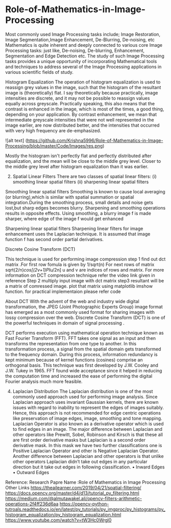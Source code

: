 # Role-of-Mathematics-in-Image-Processing
Most commonly used Image Processing tasks include; Image Restoration, Image Segmentation,Image Enhancement, De-Blurring, De-noising, etc
Mathematics is quite inherent and deeply connected to various core Image
Processing tasks: just like, De-noising, De-blurring, Enhancement, Segmentation and Edge Detection etc. The study of such Image Processing tasks provides a unique opportunity of incorporating Mathematical tools and techniques to address several of the Image Processing applications in various scientific fields of study.

Histogram Equalization
The operation of histogram equalization is used to reassign grey values in the image, such that the histogram of the resultant image is (theoretically) flat. I say theoretically because practically, image intensities are discrete, and it may not be possible to reassign values equally across greyscale.
Practically speaking, this also means that the contrast is enhanced in the image, which is most of the times, a good thing, depending on your application.
By contrast enhancement, we mean that intermediate greyscale intensities that were not well represented in the image earlier, are now distributed better, and the intensities that occurred with very high frequency are de-emphasized.
 
![alt text] (https://github.com/Krishna5996/Role-of-Mathematics-in-Image-Processing/blob/master/Code/Images/res.png)

Mostly the histogram isn't perfectly flat and perfectly distributed after equalization, and the mean will be close to the middle grey level. Closer to the middle grey level after histogram equalization than it was earlier.

2) Spatial Linear Filters
There are two classes of spatial linear filters:
(i) smoothing linear spatial filters
(ii) sharpening linear spatial filters

Smoothing linear spatial filters
Smoothing is known to cause local averaging (or blurring),which is similar with spatial summation or spatial integration.During the smoothing process, small details and noise gets lost,but sharp edges becomes blurry. Sharpening and smoothing operations results in opposite effects. Using smoothing, a blurry image f is made sharper, where edge of the image f would get enhanced

Sharpening linear spatial filters
Sharpening linear filters for image enhancement uses the Laplacian technique. It is assumed that image function f has second order partial derivatives.

Discrete Cosine Transform (DCT)

This technique is used for performing image compression 
step 1
find out dct matrix
.For first row fomula is given by 1/sqrt(n)
For next rows of  matrix sqrt(2/n)*cos[(2v+1)PI*u/2n] u and v are  indices of rows and matrix. For more information on DCT compression technique refer the  video link  given in reference
Step 2 multiply input image with dct matrix 
step3 resultant will be a matrix of comressed image. plot that matrix using matplotlib imshow function. for practical implementaion please refer code

About DCT
With the advent of the web and industry wide digital transformation, the JPEG (Joint  Photographic Experts Group) image format has emerged as a most commonly used format for
sharing images with lossy compression over the web. Discrete Cosine Transform (DCT) is one of the powerful techniques in domain of signal processing .

 DCT performs execution using mathematical operation technique known as Fast Fourier Transform (FFT). FFT takes one signal as an input and then transforms the representation from one type to another. In this transformation process, a signal from the spatial domain
gets transformed to the frequency domain. During this process, information redundancy is kept minimum because of kernel functions (cosines) comprise an orthogonal basis. This technique was first developed by J.W. Cooley and J.W. Tukey in 1965. FFT found wide acceptance since it helped in reducing the computation time and increased the ease of performing the digital Fourier analysis much more feasible.

4) Laplacian Distribution
The Laplacian distribution is one of the most commonly used approach used for performing image analysis. Since Laplacian approach uses invariant Gaussian kernels, there are known issues with regard to inability to represent the edges of images suitably. Hence, this approach
is not recommended for edge centric operations like preservation of  image edges, image, smoothing and tone mapping. 
Laplacian Operator is also known as a derivative operator which is used to find edges in an image. The major difference between Laplacian and other operators like Prewitt, Sobel, Robinson and Kirsch is that these all are first order derivative masks but Laplacian is a second order derivative mask. In this mask we have two further classifications one is Positive Laplacian Operator and other is Negative Laplacian Operator.
Another difference between Laplacian and other operators is that unlike other operators Laplacian didn’t take out edges in any particular direction but it take out edges in following classification.
•	Inward Edges
•	Outward Edges


Reference:
Research Papre Name :Role of Mathematics in Image Processing
Other Links
https://theailearner.com/2019/04/21/spatial-filtering/
https://docs.opencv.org/master/d4/d13/tutorial_py_filtering.html
https://medium.com/@almutawakel.ali/opencv-filters-arithmetic-operations-2f4ff236d6aa
https://opencv-python-tutroals.readthedocs.io/en/latest/py_tutorials/py_imgproc/py_histograms/py_histogram_equalization/py_histogram_equalization.html
https://www.youtube.com/watch?v=tW3Hc0Wrgl0

